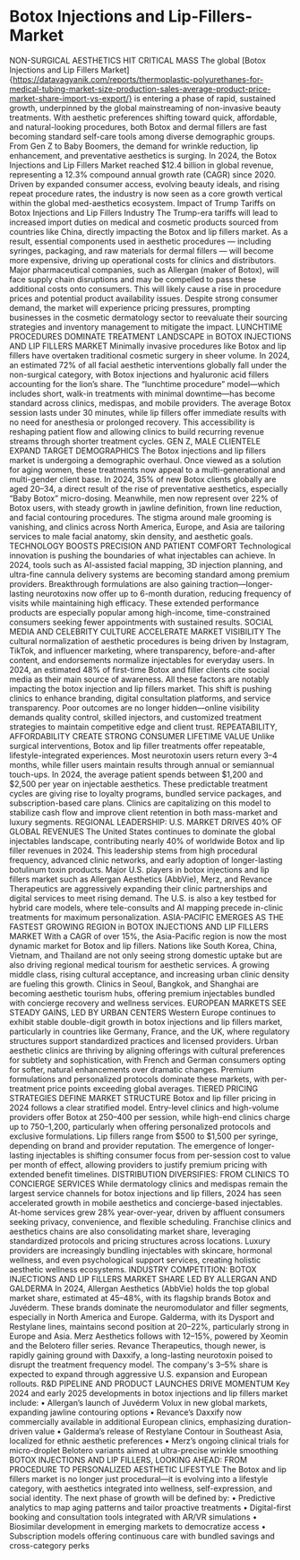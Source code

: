 # Botox Injections and Lip-Fillers-Market

NON-SURGICAL AESTHETICS HIT CRITICAL MASS
The global [Botox Injections and Lip Fillers Market]{https://datavagyanik.com/reports/thermoplastic-polyurethanes-for-medical-tubing-market-size-production-sales-average-product-price-market-share-import-vs-export/} is entering a phase of rapid, sustained growth, underpinned by the global mainstreaming of non-invasive beauty treatments. With aesthetic preferences shifting toward quick, affordable, and natural-looking procedures, both Botox and dermal fillers are fast becoming standard self-care tools among diverse demographic groups. From Gen Z to Baby Boomers, the demand for wrinkle reduction, lip enhancement, and preventative aesthetics is surging.
In 2024, the Botox Injections and Lip Fillers Market reached $12.4 billion in global revenue, representing a 12.3% compound annual growth rate (CAGR) since 2020. Driven by expanded consumer access, evolving beauty ideals, and rising repeat procedure rates, the industry is now seen as a core growth vertical within the global med-aesthetics ecosystem.
Impact of Trump Tariffs on Botox Injections and Lip Fillers Industry
The Trump-era tariffs will lead to increased import duties on medical and cosmetic products sourced from countries like China, directly impacting the Botox and lip fillers market. As a result, essential components used in aesthetic procedures — including syringes, packaging, and raw materials for dermal fillers — will become more expensive, driving up operational costs for clinics and distributors. Major pharmaceutical companies, such as Allergan (maker of Botox), will face supply chain disruptions and may be compelled to pass these additional costs onto consumers. 
This will likely cause a rise in procedure prices and potential product availability issues. Despite strong consumer demand, the market will experience pricing pressures, prompting businesses in the cosmetic dermatology sector to reevaluate their sourcing strategies and inventory management to mitigate the impact.
LUNCHTIME PROCEDURES DOMINATE TREATMENT LANDSCAPE in BOTOX INJECTIONS AND LIP FILLERS MARKET
Minimally invasive procedures like Botox and lip fillers have overtaken traditional cosmetic surgery in sheer volume. In 2024, an estimated 72% of all facial aesthetic interventions globally fall under the non-surgical category, with Botox injections and hyaluronic acid fillers accounting for the lion’s share.
The “lunchtime procedure” model—which includes short, walk-in treatments with minimal downtime—has become standard across clinics, medispas, and mobile providers. The average Botox session lasts under 30 minutes, while lip fillers offer immediate results with no need for anesthesia or prolonged recovery. This accessibility is reshaping patient flow and allowing clinics to build recurring revenue streams through shorter treatment cycles.
GEN Z, MALE CLIENTELE EXPAND TARGET DEMOGRAPHICS
The Botox injections and lip fillers market is undergoing a demographic overhaul. Once viewed as a solution for aging women, these treatments now appeal to a multi-generational and multi-gender client base. In 2024, 35% of new Botox clients globally are aged 20–34, a direct result of the rise of preventative aesthetics, especially “Baby Botox” micro-dosing.
Meanwhile, men now represent over 22% of Botox users, with steady growth in jawline definition, frown line reduction, and facial contouring procedures. The stigma around male grooming is vanishing, and clinics across North America, Europe, and Asia are tailoring services to male facial anatomy, skin density, and aesthetic goals.
TECHNOLOGY BOOSTS PRECISION AND PATIENT COMFORT
Technological innovation is pushing the boundaries of what injectables can achieve. In 2024, tools such as AI-assisted facial mapping, 3D injection planning, and ultra-fine cannula delivery systems are becoming standard among premium providers.
Breakthrough formulations are also gaining traction—longer-lasting neurotoxins now offer up to 6-month duration, reducing frequency of visits while maintaining high efficacy. These extended performance products are especially popular among high-income, time-constrained consumers seeking fewer appointments with sustained results.
SOCIAL MEDIA AND CELEBRITY CULTURE ACCELERATE MARKET VISIBILITY
The cultural normalization of aesthetic procedures is being driven by Instagram, TikTok, and influencer marketing, where transparency, before-and-after content, and endorsements normalize injectables for everyday users. In 2024, an estimated 48% of first-time Botox and filler clients cite social media as their main source of awareness. All these factors are notably impacting the botox injection and lip fillers market. 
This shift is pushing clinics to enhance branding, digital consultation platforms, and service transparency. Poor outcomes are no longer hidden—online visibility demands quality control, skilled injectors, and customized treatment strategies to maintain competitive edge and client trust.
REPEATABILITY, AFFORDABILITY CREATE STRONG CONSUMER LIFETIME VALUE
Unlike surgical interventions, Botox and lip filler treatments offer repeatable, lifestyle-integrated experiences. Most neurotoxin users return every 3–4 months, while filler users maintain results through annual or semiannual touch-ups.
In 2024, the average patient spends between $1,200 and $2,500 per year on injectable aesthetics. These predictable treatment cycles are giving rise to loyalty programs, bundled service packages, and subscription-based care plans. Clinics are capitalizing on this model to stabilize cash flow and improve client retention in both mass-market and luxury segments.
REGIONAL LEADERSHIP: U.S. MARKET DRIVES 40% OF GLOBAL REVENUES
The United States continues to dominate the global injectables landscape, contributing nearly 40% of worldwide Botox and lip filler revenues in 2024. This leadership stems from high procedural frequency, advanced clinic networks, and early adoption of longer-lasting botulinum toxin products.
Major U.S. players in botox injections and lip fillers market such as Allergan Aesthetics (AbbVie), Merz, and Revance Therapeutics are aggressively expanding their clinic partnerships and digital services to meet rising demand. The U.S. is also a key testbed for hybrid care models, where tele-consults and AI mapping precede in-clinic treatments for maximum personalization.
ASIA-PACIFIC EMERGES AS THE FASTEST GROWING REGION in BOTOX INJECTIONS AND LIP FILLERS MARKET
With a CAGR of over 15%, the Asia-Pacific region is now the most dynamic market for Botox and lip fillers. Nations like South Korea, China, Vietnam, and Thailand are not only seeing strong domestic uptake but are also driving regional medical tourism for aesthetic services.
A growing middle class, rising cultural acceptance, and increasing urban clinic density are fueling this growth. Clinics in Seoul, Bangkok, and Shanghai are becoming aesthetic tourism hubs, offering premium injectables bundled with concierge recovery and wellness services.
EUROPEAN MARKETS SEE STEADY GAINS, LED BY URBAN CENTERS
Western Europe continues to exhibit stable double-digit growth in botox injections and lip fillers market, particularly in countries like Germany, France, and the UK, where regulatory structures support standardized practices and licensed providers.
Urban aesthetic clinics are thriving by aligning offerings with cultural preferences for subtlety and sophistication, with French and German consumers opting for softer, natural enhancements over dramatic changes. Premium formulations and personalized protocols dominate these markets, with per-treatment price points exceeding global averages.
TIERED PRICING STRATEGIES DEFINE MARKET STRUCTURE
Botox and lip filler pricing in 2024 follows a clear stratified model. Entry-level clinics and high-volume providers offer Botox at $250–$400 per session, while high-end clinics charge up to $750–$1,200, particularly when offering personalized protocols and exclusive formulations.
Lip fillers range from $500 to $1,500 per syringe, depending on brand and provider reputation. The emergence of longer-lasting injectables is shifting consumer focus from per-session cost to value per month of effect, allowing providers to justify premium pricing with extended benefit timelines.
DISTRIBUTION DIVERSIFIES: FROM CLINICS TO CONCIERGE SERVICES
While dermatology clinics and medispas remain the largest service channels for botox injections and lip fillers, 2024 has seen accelerated growth in mobile aesthetics and concierge-based injectables. At-home services grew 28% year-over-year, driven by affluent consumers seeking privacy, convenience, and flexible scheduling.
Franchise clinics and aesthetics chains are also consolidating market share, leveraging standardized protocols and pricing structures across locations. Luxury providers are increasingly bundling injectables with skincare, hormonal wellness, and even psychological support services, creating holistic aesthetic wellness ecosystems.
INDUSTRY COMPETITION: BOTOX INJECTIONS AND LIP FILLERS MARKET SHARE LED BY ALLERGAN AND GALDERMA
In 2024, Allergan Aesthetics (AbbVie) holds the top global market share, estimated at 45–48%, with its flagship brands Botox and Juvéderm. These brands dominate the neuromodulator and filler segments, especially in North America and Europe.
Galderma, with its Dysport and Restylane lines, maintains second position at 20–22%, particularly strong in Europe and Asia. Merz Aesthetics follows with 12–15%, powered by Xeomin and the Belotero filler series.
Revance Therapeutics, though newer, is rapidly gaining ground with Daxxify, a long-lasting neurotoxin poised to disrupt the treatment frequency model. The company's 3–5% share is expected to expand through aggressive U.S. expansion and European rollouts.
R&D PIPELINE AND PRODUCT LAUNCHES DRIVE MOMENTUM
Key 2024 and early 2025 developments in botox injections and lip fillers market include:
•	Allergan’s launch of Juvéderm Volux in new global markets, expanding jawline contouring options
•	Revance’s Daxxify now commercially available in additional European clinics, emphasizing duration-driven value
•	Galderma’s release of Restylane Contour in Southeast Asia, localized for ethnic aesthetic preferences
•	Merz’s ongoing clinical trials for micro-droplet Belotero variants aimed at ultra-precise wrinkle smoothing
BOTOX INJECTIONS AND LIP FILLERS, LOOKING AHEAD: FROM PROCEDURE TO PERSONALIZED AESTHETIC LIFESTYLE
The Botox and lip fillers market is no longer just procedural—it is evolving into a lifestyle category, with aesthetics integrated into wellness, self-expression, and social identity. The next phase of growth will be defined by:
•	Predictive analytics to map aging patterns and tailor proactive treatments
•	Digital-first booking and consultation tools integrated with AR/VR simulations
•	Biosimilar development in emerging markets to democratize access
•	Subscription models offering continuous care with bundled savings and cross-category perks


